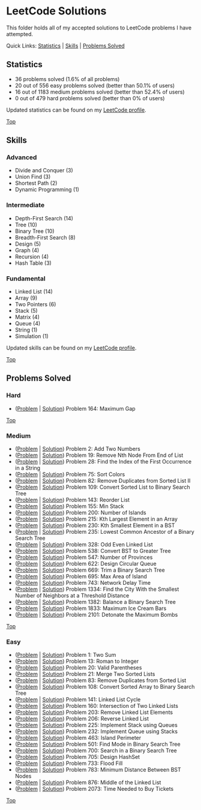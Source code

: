 # LeetCode Solutions
This folder holds all of my accepted solutions to LeetCode problems I have attempted.

Quick Links: [Statistics](https://github.com/JacobKnox/Jacob-Knox-Projects/tree/main/LeetCode%20Solutions#statistics) | [Skills](https://github.com/JacobKnox/Jacob-Knox-Projects/tree/main/LeetCode%20Solutions#skills) | [Problems Solved](https://github.com/JacobKnox/Jacob-Knox-Projects/tree/main/LeetCode%20Solutions#problems-solved)

## Statistics
- 36 problems solved (1.6% of all problems)
- 20 out of 556 easy problems solved (better than 50.1% of users)
- 16 out of 1183 medium problems solved (better than 52.4% of users)
- 0 out of 479 hard problems solved (better than 0% of users)

Updated statistics can be found on my [LeetCode profile](https://leetcode.com/JKnox203/).

[Top](https://github.com/JacobKnox/Jacob-Knox-Projects/tree/main/LeetCode%20Solutions#leetcode-solutions)

## Skills
### Advanced
- Divide and Conquer (3)
- Union Find (3)
- Shortest Path (2)
- Dynamic Programming (1)
### Intermediate
- Depth-First Search (14)
- Tree (10)
- Binary Tree (10)
- Breadth-First Search (8)
- Design (5)
- Graph (4)
- Recursion (4)
- Hash Table (3)
### Fundamental
- Linked List (14)
- Array (9)
- Two Pointers (6)
- Stack (5)
- Matrix (4)
- Queue (4)
- String (1)
- Simulation (1)

Updated skills can be found on my [LeetCode profile](https://leetcode.com/JKnox203/).

[Top](https://github.com/JacobKnox/Jacob-Knox-Projects/tree/main/LeetCode%20Solutions#leetcode-solutions)

## Problems Solved
### Hard
- ([Problem](https://leetcode.com/problems/maximum-gap/) | [Solution](https://github.com/JacobKnox/Jacob-Knox-Projects/blob/main/LeetCode%20Solutions/Problem164.java)) Problem 164: Maximum Gap

[Top](https://github.com/JacobKnox/Jacob-Knox-Projects/tree/main/LeetCode%20Solutions#leetcode-solutions)
### Medium
- ([Problem](https://leetcode.com/problems/add-two-numbers/) | [Solution](https://github.com/JacobKnox/Jacob-Knox-Projects/blob/main/LeetCode%20Solutions/Problem2.java)) Problem 2: Add Two Numbers
- ([Problem](https://leetcode.com/problems/remove-nth-node-from-end-of-list/) | [Solution](https://github.com/JacobKnox/Jacob-Knox-Projects/blob/main/LeetCode%20Solutions/Problem19.java)) Problem 19: Remove Nth Node From End of List
- ([Problem](https://leetcode.com/problems/find-the-index-of-the-first-occurrence-in-a-string/) | [Solution](https://github.com/JacobKnox/Jacob-Knox-Projects/blob/main/LeetCode%20Solutions/Problem28.java)) Problem 28: Find the Index of the First Occurrence in a String
- ([Problem](https://leetcode.com/problems/sort-colors/) | [Solution](https://github.com/JacobKnox/Jacob-Knox-Projects/blob/main/LeetCode%20Solutions/Problem75.java)) Problem 75: Sort Colors
- ([Problem](https://leetcode.com/problems/remove-duplicates-from-sorted-list-ii/) | [Solution](https://github.com/JacobKnox/Jacob-Knox-Projects/blob/main/LeetCode%20Solutions/Problem82.java)) Problem 82: Remove Duplicates from Sorted List II
- ([Problem](https://leetcode.com/problems/convert-sorted-list-to-binary-search-tree/) | [Solution](https://github.com/JacobKnox/Jacob-Knox-Projects/blob/main/LeetCode%20Solutions/Problem109.java)) Problem 109: Convert Sorted List to Binary Search Tree
- ([Problem](https://leetcode.com/problems/reorder-list/) | [Solution](https://github.com/JacobKnox/Jacob-Knox-Projects/blob/main/LeetCode%20Solutions/Problem143.java)) Problem 143: Reorder List
- ([Problem](https://leetcode.com/problems/min-stack/) | [Solution](https://github.com/JacobKnox/Jacob-Knox-Projects/blob/main/LeetCode%20Solutions/Problem155.java)) Problem 155: Min Stack
- ([Problem](https://leetcode.com/problems/number-of-islands/) | [Solution](https://github.com/JacobKnox/Jacob-Knox-Projects/blob/main/LeetCode%20Solutions/Problem200.java)) Problem 200: Number of Islands
- ([Problem](https://leetcode.com/problems/kth-largest-element-in-an-array/) | [Solution](https://github.com/JacobKnox/Jacob-Knox-Projects/blob/main/LeetCode%20Solutions/Problem215.java)) Problem 215: Kth Largest Element in an Array
- ([Problem](https://leetcode.com/problems/kth-smallest-element-in-a-bst/) | [Solution](https://github.com/JacobKnox/Jacob-Knox-Projects/blob/main/LeetCode%20Solutions/Problem230.java)) Problem 230: Kth Smallest Element in a BST
- ([Problem](https://leetcode.com/problems/lowest-common-ancestor-of-a-binary-search-tree/) | [Solution](https://github.com/JacobKnox/Jacob-Knox-Projects/blob/main/LeetCode%20Solutions/Problem235.java)) Problem 235: Lowest Common Ancestor of a Binary Search Tree
- ([Problem](https://leetcode.com/problems/odd-even-linked-list/) | [Solution](https://github.com/JacobKnox/Jacob-Knox-Projects/blob/main/LeetCode%20Solutions/Problem328.java)) Problem 328: Odd Even Linked List
- ([Problem](https://leetcode.com/problems/convert-bst-to-greater-tree/) | [Solution](https://github.com/JacobKnox/Jacob-Knox-Projects/blob/main/LeetCode%20Solutions/Problem538.java)) Problem 538: Convert BST to Greater Tree
- ([Problem](https://leetcode.com/problems/number-of-provinces/) | [Solution](https://github.com/JacobKnox/Jacob-Knox-Projects/blob/main/LeetCode%20Solutions/Problem547.java)) Problem 547: Number of Provinces
- ([Problem](https://leetcode.com/problems/design-circular-queue/) | [Solution](https://github.com/JacobKnox/Jacob-Knox-Projects/blob/main/LeetCode%20Solutions/Problem622.java)) Problem 622: Design Circular Queue
- ([Problem](https://leetcode.com/problems/trim-a-binary-search-tree/) | [Solution](https://github.com/JacobKnox/Jacob-Knox-Projects/blob/main/LeetCode%20Solutions/Problem669.java)) Problem 669: Trim a Binary Search Tree
- ([Problem](https://leetcode.com/problems/max-area-of-island/) | [Solution](https://github.com/JacobKnox/Jacob-Knox-Projects/blob/main/LeetCode%20Solutions/Problem695.java)) Problem 695: Max Area of Island
- ([Problem](https://leetcode.com/problems/network-delay-time/) | [Solution](https://github.com/JacobKnox/Jacob-Knox-Projects/blob/main/LeetCode%20Solutions/Problem743.java)) Problem 743: Network Delay Time
- ([Problem](https://leetcode.com/problems/find-the-city-with-the-smallest-number-of-neighbors-at-a-threshold-distance/) | [Solution](https://github.com/JacobKnox/Jacob-Knox-Projects/blob/main/LeetCode%20Solutions/Problem1334.java)) Problem 1334: Find the City With the Smallest Number of Neighbors at a Threshold Distance
- ([Problem](https://leetcode.com/problems/balance-a-binary-search-tree/) | [Solution](https://github.com/JacobKnox/Jacob-Knox-Projects/blob/main/LeetCode%20Solutions/Problem1382.java)) Problem 1382: Balance a Binary Search Tree
- ([Problem](https://leetcode.com/problems/maximum-ice-cream-bars/) | [Solution](https://github.com/JacobKnox/Jacob-Knox-Projects/blob/main/LeetCode%20Solutions/Problem1833.java)) Problem 1833: Maximum Ice Cream Bars
- ([Problem](https://leetcode.com/problems/detonate-the-maximum-bombs/) | [Solution](https://github.com/JacobKnox/Jacob-Knox-Projects/blob/main/LeetCode%20Solutions/Problem2101.java)) Problem 2101: Detonate the Maximum Bombs

[Top](https://github.com/JacobKnox/Jacob-Knox-Projects/tree/main/LeetCode%20Solutions#leetcode-solutions)
### Easy
- ([Problem](https://leetcode.com/problems/two-sum/) | [Solution](https://github.com/JacobKnox/Jacob-Knox-Projects/blob/main/LeetCode%20Solutions/Problem1.java)) Problem 1: Two Sum
- ([Problem](https://leetcode.com/problems/roman-to-integer/) | [Solution](https://github.com/JacobKnox/Jacob-Knox-Projects/blob/main/LeetCode%20Solutions/Problem13.java)) Problem 13: Roman to Integer
- ([Problem](https://leetcode.com/problems/valid-parentheses/) | [Solution](https://github.com/JacobKnox/Jacob-Knox-Projects/blob/main/LeetCode%20Solutions/Problem20.java)) Problem 20: Valid Parentheses
- ([Problem](https://leetcode.com/problems/merge-two-sorted-lists/) | [Solution](https://github.com/JacobKnox/Jacob-Knox-Projects/blob/main/LeetCode%20Solutions/Problem21.java)) Problem 21: Merge Two Sorted Lists
- ([Problem](https://leetcode.com/problems/remove-duplicates-from-sorted-list/) | [Solution](https://github.com/JacobKnox/Jacob-Knox-Projects/blob/main/LeetCode%20Solutions/Problem83.java)) Problem 83: Remove Duplicates from Sorted List
- ([Problem](https://leetcode.com/problems/convert-sorted-array-to-binary-search-tree/) | [Solution](https://github.com/JacobKnox/Jacob-Knox-Projects/blob/main/LeetCode%20Solutions/Problem108.java)) Problem 108: Convert Sorted Array to Binary Search Tree
- ([Problem](https://leetcode.com/problems/linked-list-cycle/) | [Solution](https://github.com/JacobKnox/Jacob-Knox-Projects/blob/main/LeetCode%20Solutions/Problem141.java)) Problem 141: Linked List Cycle
- ([Problem](https://leetcode.com/problems/intersection-of-two-linked-lists/) | [Solution](https://github.com/JacobKnox/Jacob-Knox-Projects/blob/main/LeetCode%20Solutions/Problem160.java)) Problem 160: Intersection of Two Linked Lists
- ([Problem](https://leetcode.com/problems/remove-linked-list-elements/) | [Solution](https://github.com/JacobKnox/Jacob-Knox-Projects/blob/main/LeetCode%20Solutions/Problem203.java)) Problem 203: Remove Linked List Elements
- ([Problem](https://leetcode.com/problems/reverse-linked-list/) | [Solution](https://github.com/JacobKnox/Jacob-Knox-Projects/blob/main/LeetCode%20Solutions/Problem206.java)) Problem 206: Reverse Linked List
- ([Problem](https://leetcode.com/problems/implement-stack-using-queues/) | [Solution](https://github.com/JacobKnox/Jacob-Knox-Projects/blob/main/LeetCode%20Solutions/Problem225.java)) Problem 225: Implement Stack using Queues
- ([Problem](https://leetcode.com/problems/implement-queue-using-stacks/) | [Solution](https://github.com/JacobKnox/Jacob-Knox-Projects/blob/main/LeetCode%20Solutions/Problem232.java)) Problem 232: Implement Queue using Stacks
- ([Problem](https://leetcode.com/problems/island-perimeter/) | [Solution](https://github.com/JacobKnox/Jacob-Knox-Projects/blob/main/LeetCode%20Solutions/Problem463.java)) Problem 463: Island Perimeter
- ([Problem](https://leetcode.com/problems/find-mode-in-binary-search-tree/) | [Solution](https://github.com/JacobKnox/Jacob-Knox-Projects/blob/main/LeetCode%20Solutions/Problem501.java)) Problem 501: Find Mode in Binary Search Tree
- ([Problem](https://leetcode.com/problems/search-in-a-binary-search-tree/) | [Solution](https://github.com/JacobKnox/Jacob-Knox-Projects/blob/main/LeetCode%20Solutions/Problem700.java)) Problem 700: Search in a Binary Search Tree
- ([Problem](https://leetcode.com/problems/design-hashset/) | [Solution](https://github.com/JacobKnox/Jacob-Knox-Projects/blob/main/LeetCode%20Solutions/Problem705.java)) Problem 705: Design HashSet
- ([Problem](https://leetcode.com/problems/flood-fill/) | [Solution](https://github.com/JacobKnox/Jacob-Knox-Projects/blob/main/LeetCode%20Solutions/Problem733.java)) Problem 733: Flood Fill
- ([Problem](https://leetcode.com/problems/minimum-distance-between-bst-nodes/) | [Solution](https://github.com/JacobKnox/Jacob-Knox-Projects/blob/main/LeetCode%20Solutions/Problem783.java)) Problem 783: Minimum Distance Between BST Nodes
- ([Problem](https://leetcode.com/problems/middle-of-the-linked-list/) | [Solution](https://github.com/JacobKnox/Jacob-Knox-Projects/blob/main/LeetCode%20Solutions/Problem876.java)) Problem 876: Middle of the Linked List
- ([Problem](https://leetcode.com/problems/time-needed-to-buy-tickets/) | [Solution](https://github.com/JacobKnox/Jacob-Knox-Projects/blob/main/LeetCode%20Solutions/Problem2073.java)) Problem 2073: Time Needed to Buy Tickets

[Top](https://github.com/JacobKnox/Jacob-Knox-Projects/tree/main/LeetCode%20Solutions#leetcode-solutions)